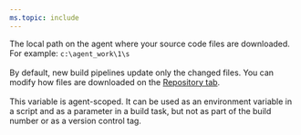 ```yaml
---
ms.topic: include
---
```


The local path on the agent where your source code files are downloaded. For example: `c:\agent_work\1\s`<br /><br />By default, new build pipelines update only the changed files. You can modify how files are downloaded on the [Repository tab](/azure/devops/pipelines/repos/index).
<br/><br/>
This variable is agent-scoped. It can be used as an environment variable in a script and as a parameter in a build task, but not as part of the build number or as a version control tag.
